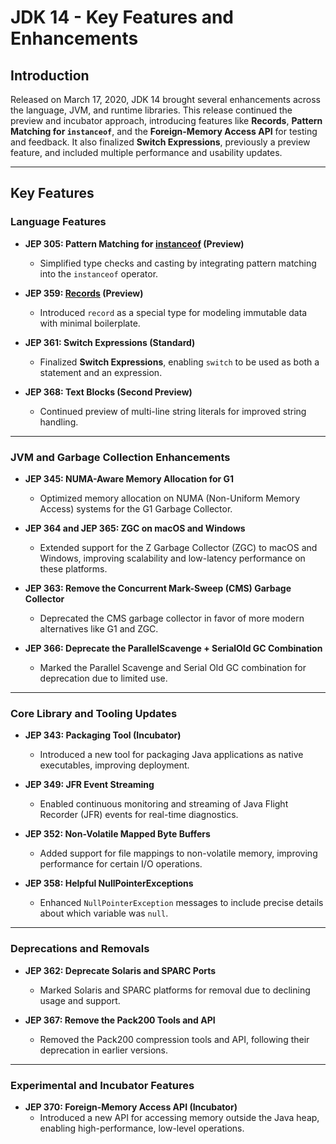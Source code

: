 # JDK 14 - Key Features and Enhancements  

## Introduction  

Released on March 17, 2020, JDK 14 brought several enhancements across the language, JVM, and runtime libraries. This release continued the preview and incubator approach, introducing features like **Records**, **Pattern Matching for `instanceof`**, and the **Foreign-Memory Access API** for testing and feedback. It also finalized **Switch Expressions**, previously a preview feature, and included multiple performance and usability updates.

---

## Key Features  

### Language Features  

- **JEP 305: Pattern Matching for [instanceof](instanceof.md) (Preview)**  
  - Simplified type checks and casting by integrating pattern matching into the `instanceof` operator.  

- **JEP 359: [Records](Records.md) (Preview)**  
  - Introduced `record` as a special type for modeling immutable data with minimal boilerplate.  

- **JEP 361: Switch Expressions (Standard)**  
  - Finalized **Switch Expressions**, enabling `switch` to be used as both a statement and an expression.  

- **JEP 368: Text Blocks (Second Preview)**  
  - Continued preview of multi-line string literals for improved string handling.  

---

### JVM and Garbage Collection Enhancements  

- **JEP 345: NUMA-Aware Memory Allocation for G1**  
  - Optimized memory allocation on NUMA (Non-Uniform Memory Access) systems for the G1 Garbage Collector.  

- **JEP 364 and JEP 365: ZGC on macOS and Windows**  
  - Extended support for the Z Garbage Collector (ZGC) to macOS and Windows, improving scalability and low-latency performance on these platforms.  

- **JEP 363: Remove the Concurrent Mark-Sweep (CMS) Garbage Collector**  
  - Deprecated the CMS garbage collector in favor of more modern alternatives like G1 and ZGC.  

- **JEP 366: Deprecate the ParallelScavenge + SerialOld GC Combination**  
  - Marked the Parallel Scavenge and Serial Old GC combination for deprecation due to limited use.  

---

### Core Library and Tooling Updates  

- **JEP 343: Packaging Tool (Incubator)**  
  - Introduced a new tool for packaging Java applications as native executables, improving deployment.  

- **JEP 349: JFR Event Streaming**  
  - Enabled continuous monitoring and streaming of Java Flight Recorder (JFR) events for real-time diagnostics.  

- **JEP 352: Non-Volatile Mapped Byte Buffers**  
  - Added support for file mappings to non-volatile memory, improving performance for certain I/O operations.  

- **JEP 358: Helpful NullPointerExceptions**  
  - Enhanced `NullPointerException` messages to include precise details about which variable was `null`.  

---

### Deprecations and Removals  

- **JEP 362: Deprecate Solaris and SPARC Ports**  
  - Marked Solaris and SPARC platforms for removal due to declining usage and support.  

- **JEP 367: Remove the Pack200 Tools and API**  
  - Removed the Pack200 compression tools and API, following their deprecation in earlier versions.  

---

### Experimental and Incubator Features  

- **JEP 370: Foreign-Memory Access API (Incubator)**  
  - Introduced a new API for accessing memory outside the Java heap, enabling high-performance, low-level operations.  
